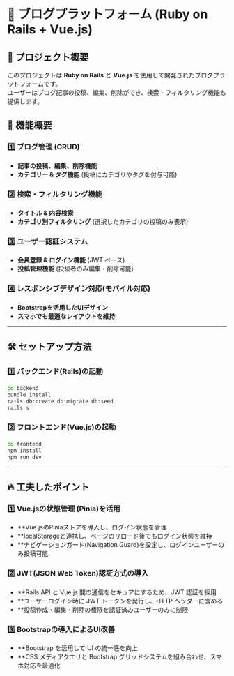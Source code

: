 # 📝 ブログプラットフォーム (Ruby on Rails + Vue.js)

## 📢 プロジェクト概要
このプロジェクトは **Ruby on Rails** と **Vue.js** を使用して開発されたブログプラットフォームです。  
ユーザーはブログ記事の投稿、編集、削除ができ、検索・フィルタリング機能も提供します。  

## 🚀 機能概要
### 1️⃣ ブログ管理 (CRUD)
- **記事の投稿、編集、削除機能**
- **カテゴリー & タグ機能** (投稿にカテゴリやタグを付与可能)

### 2️⃣ 検索・フィルタリング機能
- **タイトル & 内容検索**
- **カテゴリ別フィルタリング** (選択したカテゴリの投稿のみ表示)

### 3️⃣ ユーザー認証システム
- **会員登録 & ログイン機能** (JWT ベース)
- **投稿管理機能** (投稿者のみ編集・削除可能)

### 4️⃣ レスポンシブデザイン対応(モバイル対応)
- **Bootstrapを活用したUIデザイン**
- **スマホでも最適なレイアウトを維持**

---

## 🛠 **セットアップ方法**
### 1️⃣ バックエンド(Rails)の起動
```bash
cd backend
bundle install
rails db:create db:migrate db:seed
rails s
```

### 2️⃣ フロントエンド(Vue.js)の起動
```bash
cd frontend
npm install
npm run dev
```

---

## 🔥 工夫したポイント
### 1️⃣ Vue.jsの状態管理 (Pinia)を活用
- **Vue.jsのPiniaストアを導入し、ログイン状態を管理
- **localStorageと連携し、ページのリロード後でもログイン状態を維持
- **ナビゲーションガード(Navigation Guard)を設定し、ログインユーザーのみ投稿可能

### 2️⃣ JWT(JSON Web Token)認証方式の導入
- **Rails API と Vue.js 間の通信をセキュアにするため、JWT 認証を採用
- **ユーザーログイン時に JWT トークンを発行し、HTTP ヘッダーに含める
- **投稿作成・編集・削除の権限を認証済みユーザーのみに制限

### 3️⃣ Bootstrapの導入によるUI改善
- **Bootstrap を活用して UI の統一感を向上
- **CSS メディアクエリと Bootstrap グリッドシステムを組み合わせ、スマホ対応を最適化
